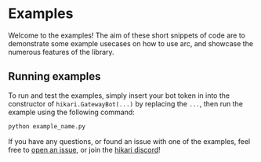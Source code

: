 # Examples

Welcome to the examples! The aim of these short snippets of code are to demonstrate some example usecases on how to use arc, and showcase the numerous features of the library.

## Running examples

To run and test the examples, simply insert your bot token in into the constructor of `hikari.GatewayBot(...)` by replacing the `...`, then run the example using the following command:

```sh
python example_name.py
```

If you have any questions, or found an issue with one of the examples, feel free to [open an issue](https://github.com/hypergonial/hikari-arc/issues/new), or join the [hikari discord](https://discord.gg/Jx4cNGG)!

